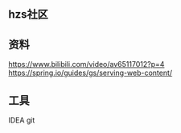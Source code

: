 ## hzs社区

## 资料

https://www.bilibili.com/video/av65117012?p=4
https://spring.io/guides/gs/serving-web-content/

## 工具

IDEA git
